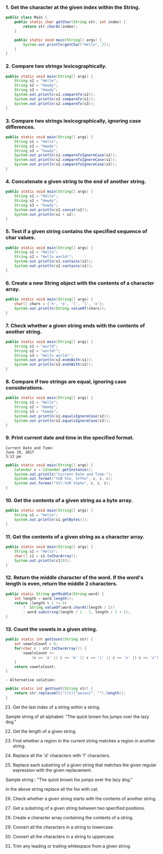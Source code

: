 ### 1. Get the character at the given index within the String. 
```java
public class Main {
    public static char getChar(String str, int index) {
        return str.charAt(index);
    }

    public static void main(String[] args) {
        System.out.println(getChar("Hello", 2));
    }
}
```

### 2. Compare two strings lexicographically. 
```java
public static void main(String[] args) {
    String s1 = "Hello";
    String s2 = "Howdy";
    String s3 = "Howdy";
    System.out.println(s1.compareTo(s2));
    System.out.println(s2.compareTo(s1));
    System.out.println(s2.compareTo(s3));
}
```

### 3. Compare two strings lexicographically, ignoring case differences. 
```java
public static void main(String[] args) {
    String s1 = "Hello";
    String s2 = "Howdy";
    String s3 = "howdy";
    System.out.println(s1.compareToIgnoreCase(s2));
    System.out.println(s2.compareToIgnoreCase(s1));
    System.out.println(s2.compareToIgnoreCase(s3));
}
```

### 4. Concatenate a given string to the end of another string. 
```java
public static void main(String[] args) {
    String s1 = "Hello";
    String s2 = "Howdy";
    String s3 = "howdy";
    System.out.println(s1.concat(s2));
    System.out.println(s1 + s2);
}
```

### 5. Test if a given string contains the specified sequence of char values. 
```java
public static void main(String[] args) {
    String s1 = "Hello";
    String s2 = "Hello world!";
    System.out.println(s1.contains(s2));
    System.out.println(s2.contains(s1));
}
```

### 6. Create a new String object with the contents of a character array. 
```java
public static void main(String[] args) {
    char[] chars = {'h', 'e', 'l', 'l', 'o'};
    System.out.println(String.valueOf(chars));
}
```

### 7. Check whether a given string ends with the contents of another string.
```java
public static void main(String[] args) {
    String s1 = "world";
    String s2 = "world!";
    String s3 = "Hello world!";
    System.out.println(s3.endsWith(s1));
    System.out.println(s3.endsWith(s2));
}
``` 

### 8. Compare if two strings are equal, ignoring case considerations. 
```java
public static void main(String[] args) {
    String s1 = "Hello";
    String s2 = "Howdy";
    String s3 = "howdy";
    System.out.println(s1.equalsIgnoreCase(s2));
    System.out.println(s2.equalsIgnoreCase(s3));
}
```

### 9. Print current date and time in the specified format. 
```
Current Date and Time:
June 19, 2017
3:13 pm 
```

```java
public static void main(String[] args) {
    Calendar c = Calendar.getInstance();
    System.out.println("Current Date and Time:");     
    System.out.format("%tB %te, %tY%n", c, c, c);
    System.out.format("%tl:%tM %tp%n", c, c, c);
}
```

### 10. Get the contents of a given string as a byte array.
```java
public static void main(String[] args) {
    String s1 = "Hello";
    System.out.println(s1.getBytes());
}
``` 

### 11. Get the contents of a given string as a character array. 
```java
public static void main(String[] args) {
    String s1 = "Hello";
    char[] c1 = s1.toCharArray();
    System.out.println(c1[0]);
}
```

### 12. Return the middle character of the word. If the word's length is even, return the middle 2 characters.

```java
public static String getMiddle(String word) {
    int length = word.length();
    return (length % 2 != 0) 
        ?  String.valueOf(word.charAt(length / 2)) 
        : word.substring(length / 2 - 1, length / 2 + 1);
}
```
### 13. Count the vowels in a given string.
```java
public static int getCount(String str) {
    int vowelsCount = 0;
    for(char c : str.toCharArray()) {
        vowelsCount += 
            (c == 'a' || c == 'e' || c == 'i' || c == 'o' || c == 'u') ? 1 : 0;
    }
    return vowelsCount;
}
```

    - Alternative solution:

```java
public static int getCount(String str) {
    return str.replaceAll("(?i)[^aeiou]", "").length();
}
```



21. Get the last index of a string within a string.

Sample string of all alphabet: "The quick brown fox jumps over the lazy dog."

22. Get the length of a given string. 

23. Find whether a region in the current string matches a region in another string. 

24. Replace all the 'd' characters with 'f' characters. 

25. Replace each substring of a given string that matches the given regular expression with the given replacement.

Sample string : "The quick brown fox jumps over the lazy dog."

In the above string replace all the fox with cat.

26. Check whether a given string starts with the contents of another string. 

27. Get a substring of a given string between two specified positions. 

28. Create a character array containing the contents of a string. 

29. Convert all the characters in a string to lowercase. 

30. Convert all the characters in a string to uppercase. 

31. Trim any leading or trailing whitespace from a given string. 


